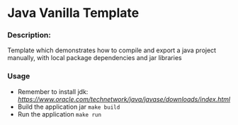 # Java Vanilla Template

### Description:
Template which demonstrates how to compile and export a java project manually, with local package dependencies and jar libraries

### Usage
* Remember to install jdk: *https://www.oracle.com/technetwork/java/javase/downloads/index.html*
* Build the application jar ` make build `
* Run the application ` make run `
